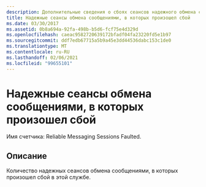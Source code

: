 ```yaml
---
description: Дополнительные сведения о сбоях сеансов надежного обмена сообщениями
title: Надежные сеансы обмена сообщениями, в которых произошел сбой
ms.date: 03/30/2017
ms.assetid: 0b8a694a-92fa-498b-b5d6-fcf75e4d329d
ms.openlocfilehash: caeac9582720639172bfadf04fa23220fd5e1b97
ms.sourcegitcommit: ddf7edb67715a5b9a45e3dd44536dabc153c1de0
ms.translationtype: MT
ms.contentlocale: ru-RU
ms.lasthandoff: 02/06/2021
ms.locfileid: "99655101"
---
```

# <a name="reliable-messaging-sessions-faulted"></a>Надежные сеансы обмена сообщениями, в которых произошел сбой

Имя счетчика: Reliable Messaging Sessions Faulted.  
  
## <a name="description"></a>Описание  

 Количество надежных сеансов обмена сообщениями, в которых произошел сбой в этой службе.
